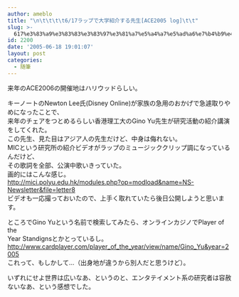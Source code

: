 ```yaml
---
author: ameblo
title: "\n\t\t\t\t6/17ラップで大学紹介する先生[ACE2005 log]\t\t"
slug: >-
  617%e3%83%a9%e3%83%83%e3%83%97%e3%81%a7%e5%a4%a7%e5%ad%a6%e7%b4%b9%e4%bb%8b%e3%81%99%e3%82%8b%e5%85%88%e7%94%9face2005-log
id: 2200
date: '2005-06-18 19:01:07'
layout: post
categories:
  - 随筆
---
```


来年のACE2006の開催地はハリウッドらしい。  

キーノートのNewton Lee氏(Disney Online)が家族の急用のおかげで急遽取りやめになったことで、  
来年のチェアをつとめるらしい香港理工大のGino Yu先生が研究活動の紹介講演をしてくれた。  
この先生、見た目はアジア人の先生だけど、中身は侮れない。  
MICという研究所の紹介ビデオがラップのミュージッククリップ調になっているんだけど、  
その歌詞を全部、公演中歌いきっていた。  
画的にはこんな感じ。  
http://mici.polyu.edu.hk/modules.php?op=modload&name=NS-Newsletter&file=letter8  
ビデオも一応撮っておいたので、上手く取れていたら後日公開しようと思います。  

ところでGino Yuという名前で検索してみたら、オンラインカジノでPlayer of the  
Year Standignsとかとっているし。  
http://www.cardplayer.com/player_of_the_year/view/name/Gino_Yu&year=2005  
これって、もしかして…（出身地が違うから別人だと思うけど）。  

いずれにせよ世界は広いなあ、というのと、エンタテイメント系の研究者は容赦ないなあ、という感想でした。